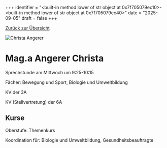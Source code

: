 
+++
identifier = "<built-in method lower of str object at 0x7f705079ec10>-<built-in method lower of str object at 0x7f705079ec40>"
date = "2025-09-05"
draft = false
+++

 [Zurück zur Übersicht](/schule/lehrpersonal/)

<div class="row">
<div class="column">
<img src="/images/personal/Angerer.jpg" alt="Christa Angerer"> 
</div>
<div class="column">

# Mag.a Angerer Christa 

Sprechstunde am Mittwoch um 9:25-10:15

Fächer: Bewegung und Sport,  Biologie und Umweltbildung

KV der 3A

KV (Stellvertretung) der 6A

## Kurse



Oberstufe: Themenkurs

Koordination für: Biologie und Umweltbildung, Gesundheitsbeauftragte



</div>
</div> 

